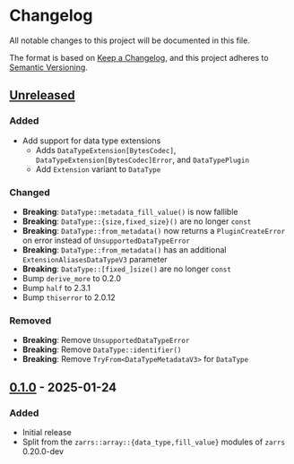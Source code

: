 # Changelog

All notable changes to this project will be documented in this file.

The format is based on [Keep a Changelog](https://keepachangelog.com/en/1.0.0/),
and this project adheres to [Semantic Versioning](https://semver.org/spec/v2.0.0.html).

## [Unreleased]

### Added
- Add support for data type extensions
  - Adds `DataTypeExtension[BytesCodec]`, `DataTypeExtension[BytesCodec]Error`, and `DataTypePlugin`
  - Add `Extension` variant to `DataType`

### Changed
- **Breaking**: `DataType::metadata_fill_value()` is now fallible
- **Breaking**: `DataType::{size,fixed_size}()` are no longer `const`
- **Breaking**: `DataType::from_metadata()` now returns a `PluginCreateError` on error instead of `UnsupportedDataTypeError`
- **Breaking**: `DataType::from_metadata()` has an additional `ExtensionAliasesDataTypeV3` parameter
- **Breaking**: `DataType::[fixed_]size()` are no longer `const`
- Bump `derive_more` to 0.2.0
- Bump `half` to 2.3.1
- Bump `thiserror` to 2.0.12

### Removed
- **Breaking**: Remove `UnsupportedDataTypeError`
- **Breaking**: Remove `DataType::identifier()`
- **Breaking**: Remove `TryFrom<DataTypeMetadataV3>` for `DataType`

## [0.1.0] - 2025-01-24

### Added
- Initial release
- Split from the `zarrs::array::{data_type,fill_value}` modules of `zarrs` 0.20.0-dev

[unreleased]: https://github.com/LDeakin/zarrs/compare/zarrs_data_type-v0.1.0...HEAD
[0.1.0]: https://github.com/LDeakin/zarrs/releases/tag/zarrs_data_type-v0.1.0
